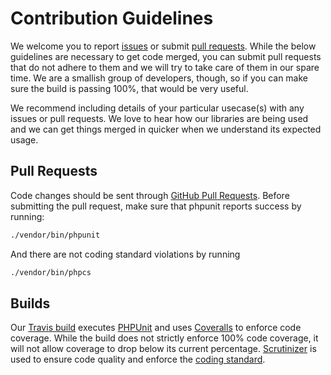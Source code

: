 # Contribution Guidelines
We welcome you to report [issues](/../../issues) or submit [pull requests](/../../pulls).  While the below guidelines are necessary to get code merged, you can
submit pull requests that do not adhere to them and we will try to take care of them in our spare time.  We are a smallish group of developers,
though, so if you can make sure the build is passing 100%, that would be very useful.

We recommend including details of your particular usecase(s) with any issues or pull requests.  We love to hear how our libraries are being used
and we can get things merged in quicker when we understand its expected usage.

## Pull Requests
Code changes should be sent through [GitHub Pull Requests](/../../pulls).  Before submitting the pull request, make sure that phpunit reports success
by running:
```sh
./vendor/bin/phpunit
```
And there are not coding standard violations by running
```sh
./vendor/bin/phpcs
```

## Builds
Our [Travis build](https://travis-ci.org/traderinteractive/filter-bools-php) executes [PHPUnit](http://www.phpunit.de) and uses [Coveralls](https://coveralls.io/) to enforce code coverage.
While the build does not strictly enforce 100% code coverage, it will not allow coverage to drop below its current percentage.
[Scrutinizer](https://scrutinizer-ci.com/) is used to ensure code quality and enforce the [coding standard](http://www.php-fig.org/psr/psr-2/).

